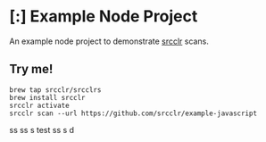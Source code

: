 # [:] Example Node Project

An example node project to demonstrate [srcclr](https://www.srcclr.com) scans.

## Try me!

```
brew tap srcclr/srcclrs
brew install srcclr
srcclr activate
srcclr scan --url https://github.com/srcclr/example-javascript
```
ss
ss
s
test
ss
s
d
